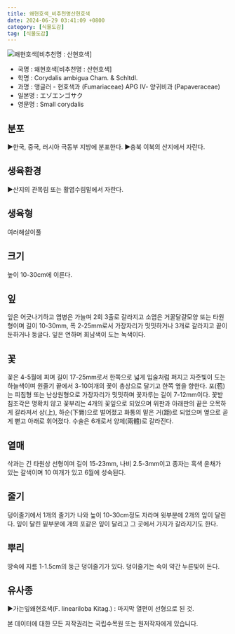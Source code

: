 ```yaml
---
title: 왜현호색_비추천명산현호색
date: 2024-06-29 03:41:09 +0800
category: [식물도감]
tag: [식물도감]
---
```




![왜현호색[비추천명 : 산현호색]](/fileUpload/plants/basic/Papaveraceae/Corydalis/1759/1_th2.JPG)
- 국명 : 왜현호색[비추천명 : 산현호색]
- 학명 : Corydalis ambigua Cham. & Schltdl.
- 과명 : 앵글러 - 현호색과 (Fumariaceae) APG Ⅳ- 양귀비과 (Papaveraceae)
- 일본명 : エゾエンゴサク
- 영문명 : Small corydalis


## 분포
▶한국, 중국, 러시아 극동부 지방에 분포한다.▶충북 이북의 산지에서 자란다.
## 생육환경
▶산지의 관목림 또는 활엽수림밑에서 자란다.
## 생육형
여러해살이풀 
## 크기
높이 10-30cm에 이른다.
## 잎
잎은 어긋나기하고 엽병은 가늘며 2회 3출로 갈라지고 소엽은 거꿀달걀모양 또는 타원형이며 길이 10-30mm, 폭 2-25mm로서 가장자리가 밋밋하거나 3개로 갈라지고 끝이 둔하거나 둥글다. 잎은 연하며 회남색이 도는 녹색이다.
## 꽃
꽃은 4-5월에 피며 길이 17-25mm로서 한쪽으로 넓게 입술처럼 퍼지고 자줏빛이 도는 하늘색이며 원줄기 끝에서 3-10여개의 꽃이 총상으로 달기고 한쪽 옆을 향한다. 포(苞)는 피침형 또는 난상원형으로 가장자리가 밋밋하며 꽃자루는 길이 7-12mm이다. 꽃받침조각은 명확치 않고 꽃부리는 4개의 꽃잎으로 되었으며 위판과 아래판의 끝은 오목하게 갈라져서 상(上), 하순(下脣)으로 벌어졌고 화통의 밑은 거(距)로 되었으며 옆으로 곧게 뻗고 아래로 휘어졌다. 수술은 6개로서 양체(兩體)로 갈라진다.
## 열매
삭과는 긴 타원상 선형이며 길이 15-23mm, 나비 2.5-3mm이고 종자는 흑색 윤채가 있는 갈색이며 10 여개가 있고 6월에 성숙된다.
## 줄기
덩이줄기에서 1개의 줄기가 나와 높이 10-30cm정도 자라며 윗부분에 2개의 잎이 달린다. 잎이 달린 밑부분에 개의 포같은 잎이 달리고 그 곳에서 가지가 갈라지기도 한다.
## 뿌리
땅속에 지름 1-1.5cm의 둥근 덩이줄기가 있다. 덩이줄기는 속이 약간 누른빛이 돈다.
## 유사종
▶가는잎왜현호색(F. lineariloba Kitag.) : 마지막 열편이 선형으로 된 것.






본 데이터에 대한 모든 저작권리는 국립수목원 또는 원저작자에게 있습니다.
